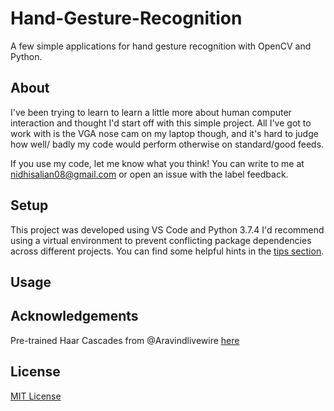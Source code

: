 # Hand-Gesture-Recognition
A few simple applications for hand gesture recognition with OpenCV and Python. 

## About
I've been trying to learn to learn a little more about human computer interaction and thought I'd start off with this simple project.
All I've got to work with is the VGA nose cam on my laptop though, and it's hard to judge how well/ badly my code would perform otherwise on standard/good feeds.

If you use my code, let me know what you think! You can write to me at nidhisalian08@gmail.com or open an issue with the label feedback. 

## Setup

This project was developed using VS Code and Python 3.7.4
I'd recommend using a virtual environment to prevent conflicting package dependencies across different projects. You can find some helpful hints in the [tips section](./Tips.md).

## Usage

## Acknowledgements
Pre-trained Haar Cascades from @Aravindlivewire [here](https://github.com/Aravindlivewire/Opencv/tree/master/haarcascade)

## License

[MIT License](./LICENSE)
